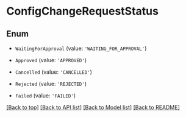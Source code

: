 # ConfigChangeRequestStatus

## Enum


* `WaitingForApproval` (value: `'WAITING_FOR_APPROVAL'`)

* `Approved` (value: `'APPROVED'`)

* `Cancelled` (value: `'CANCELLED'`)

* `Rejected` (value: `'REJECTED'`)

* `Failed` (value: `'FAILED'`)



[[Back to top]](#) [[Back to API list]](../../README.md#documentation-for-api-endpoints) [[Back to Model list]](../../README.md#documentation-for-models) [[Back to README]](../../README.md)
